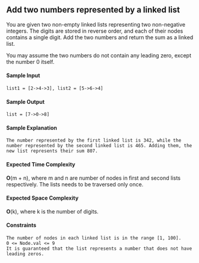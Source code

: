 ## **Add two numbers represented by a linked list**

You are given two non-empty linked lists representing two non-negative integers. The digits are stored in reverse order, and each of their nodes contains a single digit. Add the two numbers and return the sum as a linked list.

You may assume the two numbers do not contain any leading zero, except the number 0 itself.


#### **Sample Input**
	list1 = [2->4->3], list2 = [5->6->4]

#### **Sample Output**
	list = [7->0->8]

#### **Sample Explanation**
	The number represented by the first linked list is 342, while the number represented by the second linked list is 465. Adding them, the new list represents their sum 807. 


#### **Expected Time Complexity**
__O__(m + n), where m and n are number of nodes in first and second lists respectively. 
The lists needs to be traversed only once.


#### **Expected Space Complexity**
__O__(k), where k is the number of digits.

#### **Constraints**
	The number of nodes in each linked list is in the range [1, 100].
	0 <= Node.val <= 9
	It is guaranteed that the list represents a number that does not have leading zeros.
